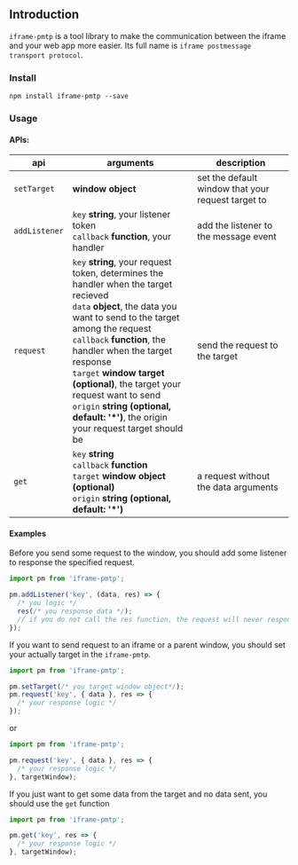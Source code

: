 ## Introduction

`iframe-pmtp` is a tool library to make the communication between the iframe and your web app more easier. Its full name is `iframe postmessage transport protocol`.

### Install

```
npm install iframe-pmtp --save
```

### Usage

#### APIs:

| api | arguments | description |
|-----|-------------|-----------|
| `setTarget` | **window object** | set the default window that your request target to |
| `addListener` | `key` **string**, your listener token <br> `callback` **function**, your handler | add the listener to the message event |
| `request` | `key` **string**, your request token, determines the handler when the target recieved <br> `data` **object**, the data you want to send to the target among the request <br> `callback` **function**, the handler when the target response <br> `target` **window target (optional)**, the target your request want to send  <br> `origin` **string (optional, default: '*')**, the origin your request target should be | send the request to the target |
| `get` | `key` **string** <br> `callback` **function** <br> `target` **window object (optional)** <br> `origin` **string (optional, default: '*')** | a request without the data arguments |


#### Examples

Before you send some request to the window, you should add some listener to response the specified request.

```javascript
import pm from 'iframe-pmtp';

pm.addListener('key', (data, res) => {
  /* you logic */
  res(/* you response data */);
  // if you do not call the res function, the request will never response
});
```

If you want to send request to an iframe or a parent window, you should set your actually target in the `iframe-pmtp`.

```javascript
import pm from 'iframe-pmtp';

pm.setTarget(/* you target window object*/);
pm.request('key', { data }, res => {
  /* your response logic */
});
```
or

```javascript
import pm from 'iframe-pmtp';

pm.request('key', { data }, res => {
  /* your response logic */
}, targetWindow);
```

If you just want to get some data from the target and no data sent, you should use the `get` function

```javascript
import pm from 'iframe-pmtp';

pm.get('key', res => {
  /* your response logic */
}, targetWindow);
```
